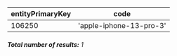 | entityPrimaryKey | code                    |
| ---------------- | ----------------------- |
| 106250           | 'apple-iphone-13-pro-3' |

###### **Total number of results:** 1